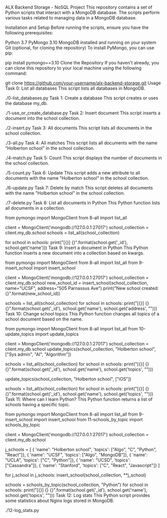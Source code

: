 ALX Backend Storage - NoSQL Project
This repository contains a set of Python scripts that interact with a MongoDB database. The scripts perform various tasks related to managing data in a MongoDB database.

Installation and Setup
Before running the scripts, ensure you have the following prerequisites:

Python 3.7
PyMongo 3.10
MongoDB installed and running on your system
Git (optional, for cloning the repository)
To install PyMongo, you can use pip:

pip install pymongo==3.10
Clone the Repository
If you haven't already, you can clone this repository to your local machine using the following command:

git clone https://github.com/your-username/alx-backend-storage.git
Usage
Task 0: List all databases
This script lists all databases in MongoDB.

./0-list_databases.py
Task 1: Create a database
This script creates or uses the database my_db.

./1-use_or_create_database.py
Task 2: Insert document
This script inserts a document into the school collection.

./2-insert.py
Task 3: All documents
This script lists all documents in the school collection.

./3-all.py
Task 4: All matches
This script lists all documents with the name "Holberton school" in the school collection.

./4-match.py
Task 5: Count
This script displays the number of documents in the school collection.

./5-count.py
Task 6: Update
This script adds a new attribute to all documents with the name "Holberton school" in the school collection.

./6-update.py
Task 7: Delete by match
This script deletes all documents with the name "Holberton school" in the school collection.

./7-delete.py
Task 8: List all documents in Python
This Python function lists all documents in a collection.

from pymongo import MongoClient
from 8-all import list_all

client = MongoClient('mongodb://127.0.0.1:27017')
school_collection = client.my_db.school
schools = list_all(school_collection)

for school in schools:
    print("[{}] {}".format(school.get('_id'), school.get('name')))
Task 9: Insert a document in Python
This Python function inserts a new document into a collection based on kwargs.

from pymongo import MongoClient
from 8-all import list_all
from 9-insert_school import insert_school

client = MongoClient('mongodb://127.0.0.1:27017')
school_collection = client.my_db.school
new_school_id = insert_school(school_collection, name="UCSF", address="505 Parnassus Ave")
print("New school created: {}".format(new_school_id))

schools = list_all(school_collection)
for school in schools:
    print("[{}] {} {}".format(school.get('_id'), school.get('name'), school.get('address', "")))
Task 10: Change school topics
This Python function changes all topics of a school document based on the name.

from pymongo import MongoClient
from 8-all import list_all
from 10-update_topics import update_topics

client = MongoClient('mongodb://127.0.0.1:27017')
school_collection = client.my_db.school
update_topics(school_collection, "Holberton school", ["Sys admin", "AI", "Algorithm"])

schools = list_all(school_collection)
for school in schools:
    print("[{}] {} {}".format(school.get('_id'), school.get('name'), school.get('topics', "")))

update_topics(school_collection, "Holberton school", ["iOS"])

schools = list_all(school_collection)
for school in schools:
    print("[{}] {} {}".format(school.get('_id'), school.get('name'), school.get('topics', "")))
Task 11: Where can I learn Python?
This Python function returns a list of schools having a specific topic.

from pymongo import MongoClient
from 8-all import list_all
from 9-insert_school import insert_school
from 11-schools_by_topic import schools_by_topic

client = MongoClient('mongodb://127.0.0.1:27017')
school_collection = client.my_db.school

j_schools = [
    { 'name': "Holberton school", 'topics': ["Algo", "C", "Python", "React"]},
    { 'name': "UCSF", 'topics': ["Algo", "MongoDB"]},
    { 'name': "UCLA", 'topics': ["C", "Python"]},
    { 'name': "UCSD", 'topics': ["Cassandra"]},
    { 'name': "Stanford", 'topics': ["C", "React", "Javascript"]}
]

for j_school in j_schools:
    insert_school(school_collection, **j_school)

schools = schools_by_topic(school_collection, "Python")
for school in schools:
    print("[{}] {} {}".format(school.get('_id'), school.get('name'), school.get('topics', "")))
Task 12: Log stats
This Python script provides some statistics about Nginx logs stored in MongoDB.

./12-log_stats.py
